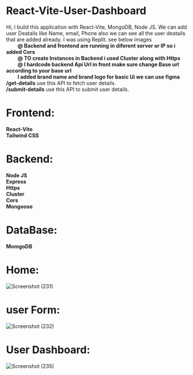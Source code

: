 # React-Vite-User-Dashboard
Hi, I build this application with React-Vite, MongoDB, Node JS. We can add user Deatails like Name, email, Phone also we can see all the user deatails that are added already. I was using
Replit. see below images\
        &nbsp;&nbsp;&nbsp;&nbsp;&nbsp;&nbsp;&nbsp;    **@ Backend and frontend are running in diferent server or IP so i added Cors**\
        &nbsp;&nbsp;&nbsp;&nbsp;&nbsp;&nbsp;&nbsp;    **@ TO create Instances in Backend i used Cluster along with Https**\
    &nbsp;&nbsp;&nbsp;&nbsp;&nbsp;&nbsp;&nbsp; **@ I hardcode backend Api Url in front make sure change Base url according to your base url**  
    &nbsp;&nbsp;&nbsp;&nbsp;&nbsp;&nbsp;&nbsp; **I added brand name and brand logo for basic Ui we can use figma**   
     **/get-details** use this API to fetch user details.\
  **/submit-details** use this API to submit user details.
             
# Frontend:
   **React-Vite**\
   **Tailwind CSS**
# Backend:
   **Node JS**\
   **Express**\
   **Https**\
   **Cluster**\
   **Cors**\
   **Mongoose**
# DataBase:
   **MomgoDB**

# Home:
![Screenshot (231)](https://github.com/Dalveerdn/React-Vite-User-Dashboard/assets/88442356/8eae88ab-271b-4742-93cd-87b9b086e958)
# user Form:
![Screenshot (232)](https://github.com/Dalveerdn/React-Vite-User-Dashboard/assets/88442356/dd13e724-33ad-41d8-b5dc-0714491b6e6a)
# User Dashboard:
![Screenshot (235)](https://github.com/Dalveerdn/React-Vite-User-Dashboard/assets/88442356/48d08e41-fe26-47ce-a21c-68d8f293c736)

   
